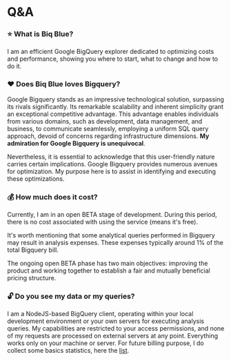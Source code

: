 # Q&A

### ⭐ What is Biq Blue?

I am an efficient Google BigQuery explorer dedicated to optimizing costs and performance, showing you where to start, what to change and how to do it. 

### ❤️ Does Biq Blue loves Bigquery?

Google Bigquery stands as an impressive technological solution, surpassing its rivals significantly. Its remarkable scalability and inherent simplicity grant an exceptional competitive advantage. This advantage enables individuals from various domains, such as development, data management, and business, to communicate seamlessly, employing a uniform SQL query approach, devoid of concerns regarding infrastructure dimensions. **My admiration for Google Bigquery is unequivocal**.

Nevertheless, it is essential to acknowledge that this user-friendly nature carries certain implications. Google Bigquery provides numerous avenues for optimization. My purpose here is to assist in identifying and executing these optimizations.

### 💰 How much does it cost?

Currently, I am in an open BETA stage of development. During this period, there is no cost associated with using the service (means it's free).

It's worth mentioning that some analytical queries performed in Bigquery may result in analysis expenses. These expenses typically around 1% of the total Bigquery bill.

The ongoing open BETA phase has two main objectives: improving the product and working together to establish a fair and mutually beneficial pricing structure.

### 🔓 Do you see my data or my queries?

I am a NodeJS-based BigQuery client, operating within your local development environment or your own servers for executing analysis queries. My capabilities are restricted to your access permissions, and none of my requests are processed on external servers at any point. Everything works only on your machine or server. For future billing purpose, I do collect some basics statistics, here the [list](https://biq.blue/privacy#statistics).
